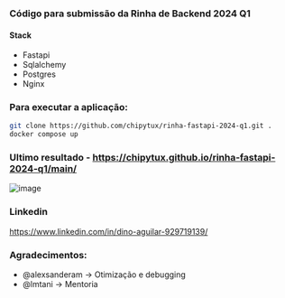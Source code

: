 ### Código para submissão da Rinha de Backend 2024 Q1

#### Stack
- Fastapi
- Sqlalchemy
- Postgres
- Nginx

### Para executar a aplicação:
```sh
git clone https://github.com/chipytux/rinha-fastapi-2024-q1.git .
docker compose up
```


### Ultimo resultado - https://chipytux.github.io/rinha-fastapi-2024-q1/main/
![image](https://github.com/chipytux/rinha-fastapi-2024-q1/assets/5840330/402f683d-03b9-414f-b4fa-516642a41f36)

### Linkedin
https://www.linkedin.com/in/dino-aguilar-929719139/



### Agradecimentos:
- @alexsanderam -> Otimização e debugging
- @lmtani -> Mentoria
